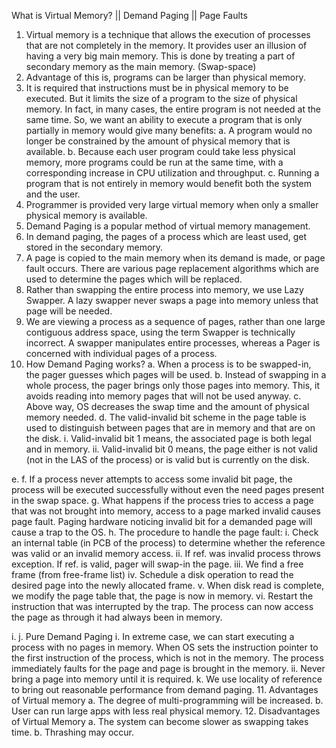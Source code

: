 What is Virtual Memory? || Demand Paging || Page Faults 
1. Virtual memory is a technique that allows the execution of processes that are not completely in the
memory. It provides user an illusion of having a very big main memory. This is done by treating a part of
secondary memory as the main memory. (Swap-space)
2. Advantage of this is, programs can be larger than physical memory.
3. It is required that instructions must be in physical memory to be executed. But it limits the size of a
program to the size of physical memory. In fact, in many cases, the entire program is not needed at the
same time. So, we want an ability to execute a program that is only partially in memory would give
many benefits:
a. A program would no longer be constrained by the amount of physical memory that is
available.
b. Because each user program could take less physical memory, more programs could be run at
the same time, with a corresponding increase in CPU utilization and throughput.
c. Running a program that is not entirely in memory would benefit both the system and the
user.
4. Programmer is provided very large virtual memory when only a smaller physical memory is available.
5. Demand Paging is a popular method of virtual memory management.
6. In demand paging, the pages of a process which are least used, get stored in the secondary memory.
7. A page is copied to the main memory when its demand is made, or page fault occurs. There are various
page replacement algorithms which are used to determine the pages which will be replaced.
8. Rather than swapping the entire process into memory, we use Lazy Swapper. A lazy swapper never
swaps a page into memory unless that page will be needed.
9. We are viewing a process as a sequence of pages, rather than one large contiguous address space, using
the term Swapper is technically incorrect. A swapper manipulates entire processes, whereas a Pager is
concerned with individual pages of a process.
10. How Demand Paging works?
a. When a process is to be swapped-in, the pager guesses which pages will be used.
b. Instead of swapping in a whole process, the pager brings only those pages into memory. This,
it avoids reading into memory pages that will not be used anyway.
c. Above way, OS decreases the swap time and the amount of physical memory needed.
d. The valid-invalid bit scheme in the page table is used to distinguish between pages that are
in memory and that are on the disk.
i. Valid-invalid bit 1 means, the associated page is both legal and in memory.
ii. Valid-invalid bit 0 means, the page either is not valid (not in the LAS of the process)
or is valid but is currently on the disk.

e.
f. If a process never attempts to access some invalid bit page, the process will be executed 
successfully without even the need pages present in the swap space.
g. What happens if the process tries to access a page that was not brought into memory, access 
to a page marked invalid causes page fault. Paging hardware noticing invalid bit for a 
demanded page will cause a trap to the OS.
h. The procedure to handle the page fault:
i. Check an internal table (in PCB of the process) to determine whether the reference 
was valid or an invalid memory access.
ii. If ref. was invalid process throws exception.
If ref. is valid, pager will swap-in the page.
iii. We find a free frame (from free-frame list)
iv. Schedule a disk operation to read the desired page into the newly allocated frame.
v. When disk read is complete, we modify the page table that, the page is now in 
memory.
vi. Restart the instruction that was interrupted by the trap. The process can now access 
the page as through it had always been in memory.

i.
j. Pure Demand Paging
i. In extreme case, we can start executing a process with no pages in memory. When 
OS sets the instruction pointer to the first instruction of the process, which is not in 
the memory. The process immediately faults for the page and page is brought in the 
memory.
ii. Never bring a page into memory until it is required.
k. We use locality of reference to bring out reasonable performance from demand paging.
11. Advantages of Virtual memory
a. The degree of multi-programming will be increased.
b. User can run large apps with less real physical memory.
12. Disadvantages of Virtual Memory
a. The system can become slower as swapping takes time.
b. Thrashing may occur.
